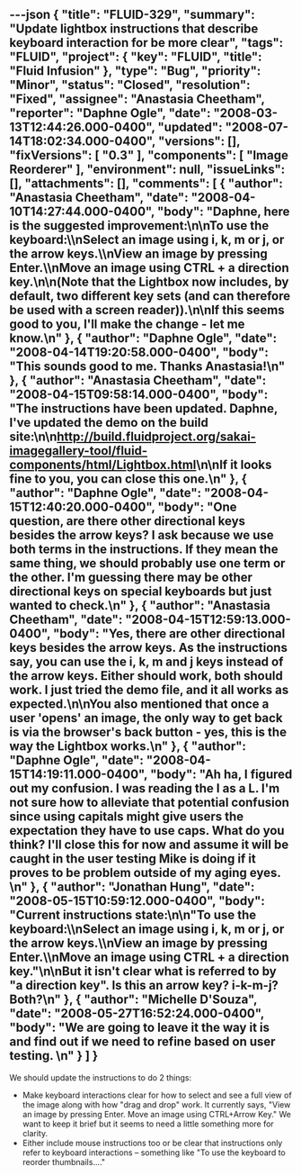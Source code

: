 ---json
{
  "title": "FLUID-329",
  "summary": "Update lightbox instructions that describe keyboard interaction for be more clear",
  "tags": "FLUID",
  "project": {
    "key": "FLUID",
    "title": "Fluid Infusion"
  },
  "type": "Bug",
  "priority": "Minor",
  "status": "Closed",
  "resolution": "Fixed",
  "assignee": "Anastasia Cheetham",
  "reporter": "Daphne Ogle",
  "date": "2008-03-13T12:44:26.000-0400",
  "updated": "2008-07-14T18:02:34.000-0400",
  "versions": [],
  "fixVersions": [
    "0.3"
  ],
  "components": [
    "Image Reorderer"
  ],
  "environment": null,
  "issueLinks": [],
  "attachments": [],
  "comments": [
    {
      "author": "Anastasia Cheetham",
      "date": "2008-04-10T14:27:44.000-0400",
      "body": "Daphne, here is the suggested improvement:\n\nTo use the keyboard:\\\nSelect an image using i, k, m or j, or the arrow keys.\\\nView an image by pressing Enter.\\\nMove an image using CTRL + a direction key.\n\n(Note that the Lightbox now includes, by default, two different key sets (and can therefore be used with a screen reader)).\n\nIf this seems good to you, I'll make the change - let me know.\n"
    },
    {
      "author": "Daphne Ogle",
      "date": "2008-04-14T19:20:58.000-0400",
      "body": "This sounds good to me.  Thanks Anastasia!\n"
    },
    {
      "author": "Anastasia Cheetham",
      "date": "2008-04-15T09:58:14.000-0400",
      "body": "The instructions have been updated. Daphne, I've updated the demo on the build site:\n\n<http://build.fluidproject.org/sakai-imagegallery-tool/fluid-components/html/Lightbox.html>\n\nIf it looks fine to you, you can close this one.\n"
    },
    {
      "author": "Daphne Ogle",
      "date": "2008-04-15T12:40:20.000-0400",
      "body": "One question, are there other directional keys besides the arrow keys?   I ask because we use both terms in the instructions.  If they mean the same thing, we should probably use one term or the other.  I'm guessing there may be other directional keys on special keyboards but just wanted to check.\n"
    },
    {
      "author": "Anastasia Cheetham",
      "date": "2008-04-15T12:59:13.000-0400",
      "body": "Yes, there are other directional keys besides the arrow keys. As the instructions say, you can use the i, k, m and j keys instead of the arrow keys. Either should work, both should work. I just tried the demo file, and it all works as expected.\n\nYou also mentioned that once a user 'opens' an image, the only way to get back is via the browser's back button - yes, this is the way the Lightbox works.\n"
    },
    {
      "author": "Daphne Ogle",
      "date": "2008-04-15T14:19:11.000-0400",
      "body": "Ah ha, I figured out my confusion.  I was reading the I as a L.  I'm not sure how to alleviate that potential confusion since using capitals might give users the expectation they have to use caps.  What do you think?  I'll close this for now and assume it will be caught in the user testing Mike is doing if it proves to be problem outside of my aging eyes. &#x20;\n"
    },
    {
      "author": "Jonathan Hung",
      "date": "2008-05-15T10:59:12.000-0400",
      "body": "Current instructions state:\n\n\"To use the keyboard:\\\nSelect an image using i, k, m or j, or the arrow keys.\\\nView an image by pressing Enter.\\\nMove an image using CTRL + a direction key.\"\n\nBut it isn't clear what is referred to by \"a direction key\". Is this an arrow key? i-k-m-j? Both?\n"
    },
    {
      "author": "Michelle D'Souza",
      "date": "2008-05-27T16:52:24.000-0400",
      "body": "We are going to leave it the way it is and find out if we need to refine based on user testing.&#x20;\n"
    }
  ]
}
---
We should update the instructions to do 2 things:

* Make keyboard interactions clear for how to select and see a full view of the  image along with how "drag and drop" work.  It currently says, "View an image by pressing Enter. Move an image using CTRL+Arrow Key."  We want to keep it brief but it seems to need a little something more for clarity.
* Either include mouse instructions too or be clear that instructions only refer to keyboard interactions – something like "To use the keyboard to reorder thumbnails...."

        